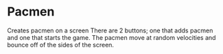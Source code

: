# Pacmen
Creates pacmen on a screen 
There are 2 buttons; one that adds pacmen and one that starts the game.
The pacmen move at random velocities and bounce off of the sides of the screen. 


